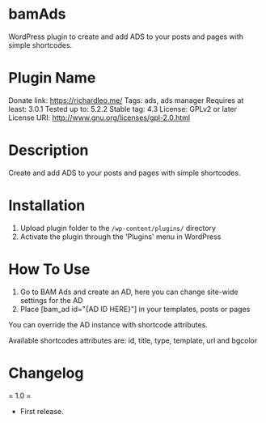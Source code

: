# bamAds
WordPress plugin to create and add ADS to your posts and pages with simple shortcodes.

# Plugin Name
Donate link: https://richardleo.me/
Tags: ads, ads manager
Requires at least: 3.0.1
Tested up to: 5.2.2
Stable tag: 4.3
License: GPLv2 or later
License URI: http://www.gnu.org/licenses/gpl-2.0.html

# Description

Create and add ADS to your posts and pages with simple shortcodes.

# Installation

1. Upload plugin folder to the `/wp-content/plugins/` directory
2. Activate the plugin through the 'Plugins' menu in WordPress

# How To Use

1. Go to BAM Ads and create an AD, here you can change site-wide settings for the AD
2. Place [bam_ad id="{AD ID HERE}"] in your templates, posts or pages

You can override the AD instance with shortcode attributes.

Available shortcodes attributes are: id, title, type, template, url and bgcolor

# Changelog

= 1.0 =
* First release.
